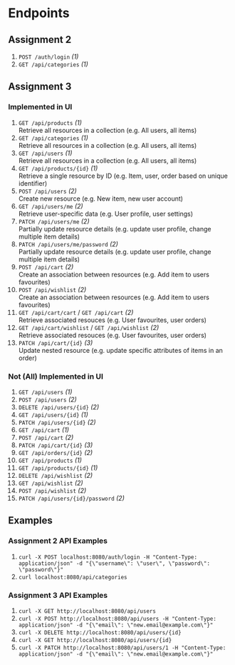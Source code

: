 # Endpoints

## Assignment 2

1. `POST /auth/login` *(1)*
2. `GET /api/categories` *(1)*

## Assignment 3

### Implemented in UI

1. `GET /api/products` *(1)*  
    Retrieve all resources in a collection (e.g. All users, all items)
2. `GET /api/categories` *(1)*  
    Retrieve all resources in a collection (e.g. All users, all items)
3. `GET /api/users` *(1)*  
    Retrieve all resources in a collection (e.g. All users, all items)
4. `GET /api/products/{id}` *(1)*  
    Retrieve a single resource by ID (e.g. Item, user, order based on unique identifier)
5. `POST /api/users` *(2)*  
    Create new resource (e.g. New item, new user account)
6. `GET /api/users/me` *(2)*  
    Retrieve user-specific data (e.g. User profile, user settings)
7. `PATCH /api/users/me` *(2)*  
    Partially update resource details (e.g. update user profile, change multiple item details)
8. `PATCH /api/users/me/password` *(2)*  
    Partially update resource details (e.g. update user profile, change multiple item details)
9. `POST /api/cart` *(2)*  
    Create an association between resources (e.g. Add item to users favourites)
10. `POST /api/wishlist` *(2)*  
    Create an association between resources (e.g. Add item to users favourites)
11. `GET /api/cart/cart` / `GET /api/cart` *(2)*  
    Retrieve associated resouces (e.g. User favourites, user orders)
12. `GET /api/cart/wishlist` / `GET /api/wishlist` *(2)*  
    Retrieve associated resouces (e.g. User favourites, user orders)
13. `PATCH /api/cart/{id}` *(3)*  
    Update nested resource (e.g. update specific attributes of items in an order)

### Not (All) Implemented in UI

1. `GET /api/users` *(1)*
2. `POST /api/users` *(2)*
3. `DELETE /api/users/{id}` *(2)*
4. `GET /api/users/{id}` *(1)*
5. `PATCH /api/users/{id}` *(2)*
6. `GET /api/cart` *(1)*
7. `POST /api/cart` *(2)*
8. `PATCH /api/cart/{id}` *(3)*
9. `GET /api/orders/{id}` *(2)*
10. `GET /api/products` *(1)*
11. `GET /api/products/{id}` *(1)*
12. `DELETE /api/wishlist` *(2)*
13. `GET /api/wishlist` *(2)*
14. `POST /api/wishlist` *(2)*
15. `PATCH /api/users/{id}/password` *(2)*

## Examples

### Assignment 2 API Examples

1. `curl -X POST localhost:8080/auth/login -H "Content-Type: application/json" -d "{\"username\": \"user\", \"password\": \"password\"}"`
2. `curl localhost:8080/api/categories`

### Assignment 3 API Examples

1. `curl -X GET http://localhost:8080/api/users`
2. `curl -X POST http://localhost:8080/api/users -H "Content-Type: application/json" -d "{\"email\": \"new.email@example.com\"}"`
3. `curl -X DELETE http://localhost:8080/api/users/{id}`
4. `curl -X GET http://localhost:8080/api/users/{id}`
5. `curl -X PATCH http://localhost:8080/api/users/1 -H "Content-Type: application/json" -d "{\"email\": \"new.email@example.com\"}"`
